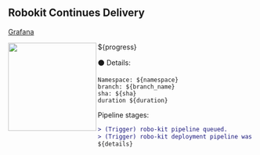 ## Robokit Continues Delivery
[Grafana](${GRAPHANA_URL}/explore?orgId=1&left=%5B%22now%2Fy%22,%22now%22,%22loki%22,%7B%22expr%22:%22%7Bnamespace%3D%5C%22${namespace}%5C%22%7D%22%7D,%7B%22mode%22:%22Logs%22%7D,%7B%22ui%22:%5Btrue,true,true,%22none%22%5D%7D%5D)

<img align="left" width="180" src="https://tinyurl.com/rootojr">

${progress}

:black_circle: Details:

```
Namespace: ${namespace}
branch: ${branch_name}
sha: ${sha}
duration ${duration}
```

Pipeline stages:
```diff
> (Trigger) robo-kit pipeline queued.
> (Trigger) robo-kit deployment pipeline was triggered successfully  
${details}
```
